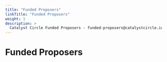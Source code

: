 ```yaml
---
title: "Funded Proposers"
linkTitle: "Funded Proposers"
weight: 1
description: >
  Catalyst Circle Funded Proposers - funded-proposers@catalystcircle.io
---
```


# Funded Proposers
